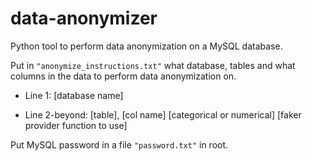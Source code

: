 # data-anonymizer
Python tool to perform data anonymization on a MySQL database.


Put in `"anonymize_instructions.txt"` what database, tables and what columns in the data to perform data anonymization on.

- Line 1: [database name]

- Line 2-beyond: [table], [col name] [categorical or numerical] [faker provider function to use]

Put MySQL password in a file `"password.txt"` in root.
